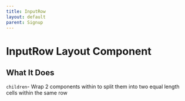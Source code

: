 ```yaml
---
title: InputRow
layout: default
parent: Signup
---
```


# InputRow Layout Component


## What It Does

`children`- Wrap 2 components within to split them into two equal length cells within the same row <br>

